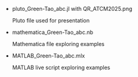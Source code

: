 - pluto_Green-Tao_abc.jl with QR_ATCM2025.png

  Pluto file used for presentation

- mathematica_Green-Tao_abc.nb
  
  Mathematica file exploring examples

- MATLAB_Green-Tao_abc.mlx
  
  MATLAB live script exploring examples
